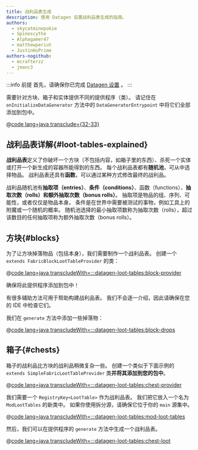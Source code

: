 ```yaml
---
title: 战利品表生成
description: 使用 Datagen 设置战利品表生成的指南。
authors:
  - skycatminepokie
  - Spinoscythe
  - Alphagamer47
  - matthewperiut
  - JustinHuPrime
authors-nogithub:
  - mcrafterzz
  - jmanc3
---
```


:::info 前提
首先，请确保你已完成 [Datagen 设置](./setup) 。
:::

需要针对方块、箱子和实体提供不同的提供程序（类）。 请记住在 `onInitializeDataGenerator` 方法中的 `DataGeneratorEntrypoint` 中将它们全部添加到包中。

@[code lang=java transclude={32-33}](@/reference/latest/src/client/java/com/example/docs/datagen/FabricDocsReferenceDataGenerator.java)

## 战利品表详解{#loot-tables-explained}

**战利品表**定义了你破坏一个方块（不包括内容，如箱子里的东西）、杀死一个实体或打开一个新生成的容器所能得到的东西。 每个战利品表都有**随机池**，可从中选择物品。 战利品表还具有**函数**，可以通过某种方式修改最终的战利品。

战利品随机池有**抽取项（entries）**、**条件（conditions）**、函数（functions）、**抽取次数（rolls）**和**额外抽取次数（bonus rolls）**。 抽取项是物品的组、序列、可能性，或者仅仅是物品本身。 条件是在世界中需要被测试的事物，例如工具上的附魔或一个随机的概率。 随机池选择的最小抽取项数称为抽取次数（rolls），超过该数目的任何抽取项称为额外抽取次数（bonus rolls）。

## 方块{#blocks}

为了让方块掉落物品（包括本身），我们需要制作一个战利品表。 创建一个 `extends FabricBlockLootTableProvider` 的类：

@[code lang=java transcludeWith=:::datagen-loot-tables:block-provider](@/reference/latest/src/client/java/com/example/docs/datagen/FabricDocsReferenceBlockLootTableProvider.java)

确保将此提供程序添加到包中！

有很多辅助方法可用于帮助构建战利品表。 我们不会逐一介绍，因此请确保在您的 IDE 中检查它们。

我们在 `generate` 方法中添加一些掉落物：

@[code lang=java transcludeWith=:::datagen-loot-tables:block-drops](@/reference/latest/src/client/java/com/example/docs/datagen/FabricDocsReferenceBlockLootTableProvider.java)

## 箱子{#chests}

箱子的战利品比方块的战利品稍微复杂一些。 创建一个类似于下面示例的 `extends SimpleFabricLootTableProvider` 类**并将其添加到您的包中**。

@[code lang=java transcludeWith=:::datagen-loot-tables:chest-provider](@/reference/latest/src/client/java/com/example/docs/datagen/FabricDocsReferenceChestLootTableProvider.java)

我们需要一个 `RegistryKey<LootTable>` 作为战利品表。 我们把它放入一个名为 `ModLootTables` 的新类中。 如果你使用拆分源，请确保它位于你的 `main` 源集中。

@[code lang=java transcludeWith=:::datagen-loot-tables:mod-loot-tables](@/reference/latest/src/main/java/com/example/docs/ModLootTables.java)

然后，我们可以在提供程序的 `generate` 方法中生成一个战利品表。

@[code lang=java transcludeWith=:::datagen-loot-tables:chest-loot](@/reference/latest/src/client/java/com/example/docs/datagen/FabricDocsReferenceChestLootTableProvider.java)
